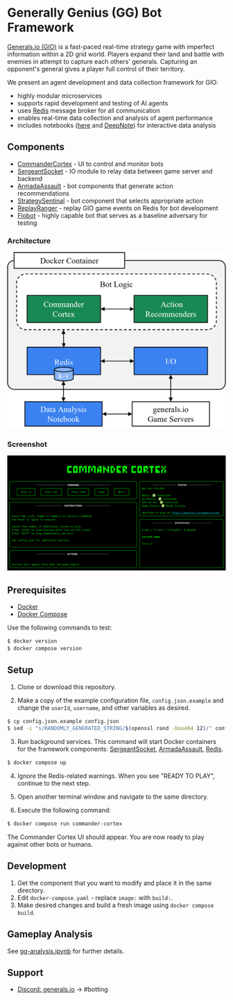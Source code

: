 # Generally Genius (GG) Bot Framework

[Generals.io (GIO)](https://generals.io/) is a fast-paced real-time strategy game with imperfect information within a 2D grid world. Players expand their land and battle with enemies in attempt to capture each others' generals. Capturing an opponent's general gives a player full control of their territory.

We present an agent development and data collection framework for GIO:
- highly modular microservices
- supports rapid development and testing of AI agents
- uses [Redis](https://redis.io/) message broker for all communication
- enables real-time data collection and analysis of agent performance
- includes notebooks ([here](gg-analysis.ipynb) and [DeepNote](https://deepnote.com/workspace/insights-island-2232debf-8efe-49d0-80d9-20d155a36301/project/generalsio-analysis-51d1567e-7054-4223-9aa2-98354e1dc291/notebook/fetch-and-plot-f69012bef9f04e27aae6a600cd811276)) for interactive data analysis

## Components

- [CommanderCortex](https://github.com/CorsairCoalition/CommanderCortex) - UI to control and monitor bots
- [SergeantSocket](https://github.com/CorsairCoalition/SergeantSocket) - IO module to relay data between game server and backend
- [ArmadaAssault](https://github.com/CorsairCoalition/ArmadaAssault) - bot components that generate action recommendations
- [StrategySentinal](https://github.com/CorsairCoalition/StrategySentinal) - bot component that selects appropriate action
- [ReplayRanger](https://github.com/CorsairCoalition/ReplayRanger) -  replay GIO game events on Redis for bot development
- [Flobot](https://github.com/CorsairCoalition/Flobot) - highly capable bot that serves as a baseline adversary for testing


### Architecture

![Framework Architecture](images/gg-architecture.png)

### Screenshot

![Commander Cortex](images/commandercortex.png)

## Prerequisites

- [Docker](https://docs.docker.com/engine/install)
- [Docker Compose](https://docs.docker.com/compose/install)

Use the following commands to test:

```sh
$ docker version
$ docker compose version
```

## Setup

1. Clone or download this repository.

2. Make a copy of the example configuration file, `config.json.example` and change the `userId`, `username`, and other variables as desired.

```sh
$ cp config.json.example config.json
$ sed -i "s/RANDOMLY_GENERATED_STRING/$(openssl rand -base64 12)/" config.json
```

3. Run background services. This command will start Docker containers for the framework components: [SergeantSocket](https://github.com/CorsairCoalition/SergeantSocket), [ArmadaAssault](https://github.com/CorsairCoalition/ArmadaAssault), [Redis](https://redis.io/).

```sh
$ docker compose up
```

4. Ignore the Redis-related warnings. When you see "READY TO PLAY", continue to the next step.

5. Open another terminal window and navigate to the same directory.

6. Execute the following command:

```sh
$ docker compose run commander-cortex
```

The Commander Cortex UI should appear. You are now ready to play against other bots or humans.

## Development

1. Get the component that you want to modify and place it in the same directory.
2. Edit `docker-compose.yaml` - replace `image:` with `build:`.
3. Make desired changes and build a fresh image using `docker compose build`.

## Gameplay Analysis

See [gg-analysis.ipynb](gg-analysis.ipynb) for further details.

## Support

- [Discord: generals.io](https://discord.com/invite/QP63V5Y) -> #botting
